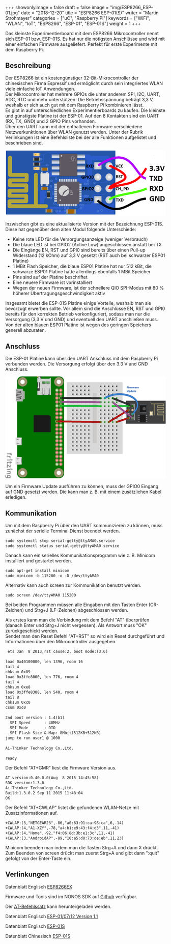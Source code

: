 ﻿+++
showonlyimage = false
draft = false
image = "img/ESP8266_ESP-01.jpg"
date = "2018-12-20"
title = "ESP8266 ESP-01(S)"
writer = "Martin Strohmayer"
categories = ["uC", "Raspberry Pi"]
keywords = ["WiFi", "WLAN", "IoT", "ESP8266", "ESP-01", "ESP-01S"]
weight = 1
+++

Das kleinste Experimentierboard mit dem ESP8266 Mikrocontroller nennt sich ESP-01 bzw. ESP-01S. Es hat nur die nötigsten Anschlüsse und wird mit einer einfachen Firmware ausgeliefert. Perfekt für erste Experimente mit dem Raspberry Pi.
<!--more-->

## Beschreibung ##

Der ESP8266 ist ein kostengünstiger 32-Bit-Mikrocontroller der chinesischen Firma Espressif und ermöglicht durch sein integriertes WLAN viele einfache IoT Anwendungen.  
Der Mikrocontroller hat mehrere GPIOs die unter anderem SPI, I2C, UART, ADC, RTC und mehr unterstützen. Die Betriebsspannung beträgt 3,3 V, weshalb er sich auch gut mit dem Raspberry Pi kombinieren lässt.  
Es gibt in auf unterschiedlichen Experimentierboards zu kaufen. Die kleinste und günstigste Platine ist der ESP-01. Auf den 8 Kontakten sind ein UART (RX, TX, GND) und 2 GPIO Pins vorhanden.  
Über den UART kann mit der enthaltenen Firmware verschiedene Netzwerkunktionen über WLAN genutzt werden. Unter der Rubrik Verlinkungen ist eine Befehlsliste bei der alle Funktionen aufgelistet und beschrieben sind. 
 
![ESP8266 ESP-01](../../img/ESP8266_ESP-01.png) 

Inzwischen gibt es eine aktualisierte Version mit der Bezeichnung ESP-01S. Diese hat gegenüber dem alten Modul folgende Unterschiede:

* Keine rote LED für die Versorgungsanzeige (weniger Verbrauch)
* Die blaue LED ist bei GPIO2 (Active Low) angeschlossen anstatt bei TX 
* Die Eingänge EN, RST und GPI0 sind bereits über einen Pull-up Widerstand (12 kOhm) auf 3,3 V gesetzt (RST auch bei schwarzer ESP01 Platine)
* 1 MBit Flash Speicher, die blaue ESP01 Platine hat nur 512 kBit, die schwarze ESP01 Platine hatte allerdings ebenfalls 1 MBit Speicher 
* Pins sind auf der Platine beschriftet
* Eine neuere Firmware ist vorinstalliert
* Wegen der neuen Firmware, ist der schnellere QIO SPI-Modus mit 80 % höherer Übertragungsgeschwindigkeit aktiv

Insgesamt bietet die ESP-01S Platine einige Vorteile, weshalb man sie bevorzugt erwerben sollte. Vor allem sind die Anschlüsse EN, RST und GPI0 bereits für den korrekten Betrieb vorkonfiguriert, sodass man nur die Versorgung (3,3 V und GND) und eventuell den UART anschließen muss. Von der alten blauen ESP01 Platine ist wegen des geringen Speichers generell abzuraten.

## Anschluss ##

Die ESP-01 Platine kann über den UART Anschluss mit dem Raspberry Pi verbunden werden. 
Die Versorgung erfolgt über den 3.3 V und GND Anschluss.

![ESP8266 ESP-01](../../img/ESP8266_ESP-01b_Pi.png) 

Um ein Firmware Update ausführen zu können, muss der GPIO0 Eingang auf GND gesetzt werden. Die kann man z. B. mit einem zusätzlichen Kabel erledigen. 


## Kommunikation ##

Um mit dem Raspberry Pi über den UART kommunizieren zu können, muss zunächst der serielle Terminal Dienst beendet werden.

```
sudo systemctl stop serial-getty@ttyAMA0.service
sudo systemctl status serial-getty@ttyAMA0.service
``` 

Danach kann ein serielles Kommunikationsprogramm wie z. B. Minicom installiert und gestartet werden.

```
sudo apt-get install minicom
sudo minicom -b 115200 -o -D /dev/ttyAMA0
```

Alternativ kann auch screen zur Kommunikation benutzt werden.
```
sudo screen /dev/ttyAMA0 115200
``` 

Bei beiden Programmen müssen alle Eingaben mit den Tasten Enter (CR-Zeichen) und Strg+J (LF-Zeichen) abgeschlossen werden. 


Als erstes kann man die Verbindung mit dem Befehl "AT" überprüfen (danach Enter und Strg+J nicht vergessen). Als Antwort muss "OK" zurückgeschickt werden.  
Sendet man den Reset Befehl "AT+RST" so wird ein Reset durchgeführt und Informationen über den Mikrocontroller ausgegeben. 

```
 ets Jan  8 2013,rst cause:2, boot mode:(3,6)

load 0x40100000, len 1396, room 16
tail 4
chksum 0x89
load 0x3ffe8000, len 776, room 4
tail 4
chksum 0xe8
load 0x3ffe8308, len 540, room 4
tail 8
chksum 0xc0
csum 0xc0

2nd boot version : 1.4(b1)
  SPI Speed      : 40MHz
  SPI Mode       : DIO
  SPI Flash Size & Map: 8Mbit(512KB+512KB)
jump to run user1 @ 1000

Ai-Thinker Technology Co.,Ltd.

ready
```

<!--
```
 ets Jan  8 2013,rst cause:2, boot mode:(3,6)

load 0x40100000, len 1856, room 16 
tail 0
chksum 0x63
load 0x3ffe8000, len 776, room 8 
tail 0
chksum 0x02
load 0x3ffe8310, len 552, room 8 
tail 0
chksum 0x79
csum 0x79

2nd boot version : 1.5
  SPI Speed      : 40MHz
  SPI Mode       : DIO
  SPI Flash Size & Map: 8Mbit(512KB+512KB)
jump to run user1 @ 1000

Ai-Thinker Technology Co. Ltd.

ready
```
-->

Der Befehl "AT+GMR" liest die Firmware Version aus.

```
AT version:0.40.0.0(Aug  8 2015 14:45:58)
SDK version:1.3.0
Ai-Thinker Technology Co.,Ltd.
Build:1.3.0.2 Sep 11 2015 11:48:04
OK
```

<!--
```
AT version:1.1.0.0(May 11 2016 18:09:56)
SDK version:1.5.4(baaeaebb)
Ai-Thinker Technology Co. Ltd.
Jun 13 2016 11:29:20
OK
```
-->

Der Befehl "AT+CWLAP" listet die gefundenen WLAN-Netze mit Zusatzinformationen auf.

```
+CWLAP:(3,"NETGEAR23",-86,"a0:63:91:ca:98:ca",6,-14)
+CWLAP:(4,"A1-XZY",-78,"a4:b1:e9:43:f4:d3",11,-41)
+CWLAP:(4,"Home",-92,"f4:06:8d:3b:e1:3c",11,-41)
+CWLAP:(3,"AndroidAP",-89,"10:a5:d0:73:de:eb",11,23)
```

Minicom beenden man indem man die Tasten Strg+A und dann X drückt. 
Zum Beenden von screen drückt man zuerst Strg+A und gibt dann ":quit" gefolgt von der Enter-Taste ein. 

## Verlinkungen

Datenblatt Englisch [ESP8266EX](https://www.espressif.com/sites/default/files/documentation/0a-esp8266ex_datasheet_en.pdf)

Firmware und Tools sind im NONOS SDK auf [Github](https://github.com/espressif/ESP8266_NONOS_SDK/releases) verfügbar.

Der [AT-Befehlssatz](https://www.espressif.com/sites/default/files/documentation/4a-esp8266_at_instruction_set_en.pdf) kann heruntergeladen werden.

Datenblatt Englisch [ESP-01/07/12 Version 1.1](http://wiki.ai-thinker.com/_media/esp8266/esp8266_series_modules_user_manual_v1.1.pdf)

Datenblatt Englisch [ESP-01S](https://ecksteinimg.de/Datasheet/Ai-thinker%20ESP-01%20EN.pdf)

Datenblatt Chinesisch [ESP-01S](https://www.electrodragon.com/w/images/a/ad/Esp-01s.pdf)


